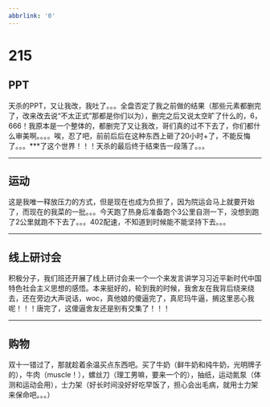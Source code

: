 ```yaml
---
abbrlink: '0'
---
```

# 215

## PPT

天杀的PPT，又让我改，我吐了。。。全盘否定了我之前做的结果（那些元素都删完了，改来改去说“不太正式”那都是你们以为），删完之后又说太空旷了什么的，6，666！我原本是一个整体的，都删完了又让我改，哥们真的过不下去了，你们都什么审美啊。。。。唉，忍了吧，前前后后在这种东西上砸了20小时+了，不能反悔了。。。***了这个世界！！！天杀的最后终于结束告一段落了。。。
***

## 运动

这是我唯一释放压力的方式，但是现在也成为负担了，因为院运会马上就要开始了，而现在的我菜的一批。。。今天跑了热身后准备跑个3公里自测一下，没想到跑了2公里就跑不下去了。。。402配速，不知道到时候能不能坚持下去。。。
***

## 线上研讨会

积极分子，我们班还开展了线上研讨会来一个一个来发言讲学习习近平新时代中国特色社会主义思想的感悟。本来挺好的，轮到我的时候，我舍友在我背后绕来绕去，还在旁边大声说话，woc，真他娘的傻逼完了，真尼玛牛逼，搁这里恶心我呢！！！唐完了，这傻逼舍友还是别有交集了！！！
***

## 购物

双十一错过了，那就趁着余温买点东西吧。买了牛奶（鲜牛奶和纯牛奶，光明牌子的），牛肉（muscle！），螺丝刀（理工男嘛，要来一个的），抽纸，运动氮泵（体测和运动会用），士力架（好长时间没好好吃早饭了，担心会出毛病，就用士力架来保命吧。。。）
